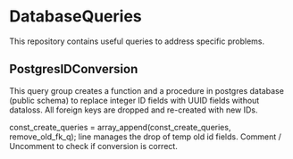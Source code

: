 # DatabaseQueries
This repository contains useful queries to address specific problems.


## PostgresIDConversion
This query group creates a function and a procedure in postgres database (public schema) to replace integer ID fields with UUID fields without dataloss.
All foreign keys are dropped and re-created with new IDs. 

const_create_queries = array_append(const_create_queries, remove_old_fk_q); 
line manages the drop of temp old id fields. Comment / Uncomment to check if conversion is correct.
